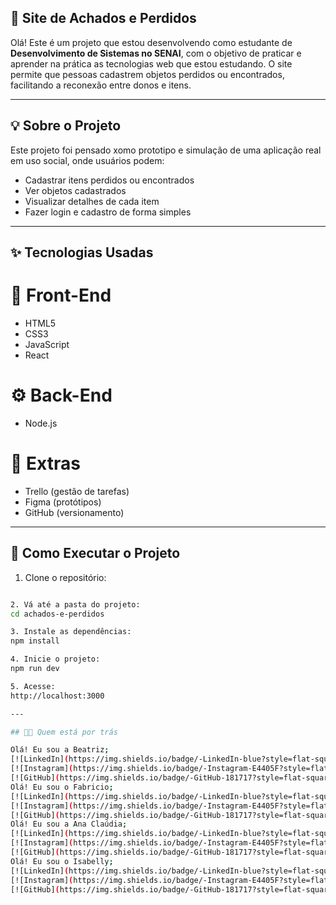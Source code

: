## 🔎 Site de Achados e Perdidos

Olá! Este é um projeto que estou desenvolvendo como estudante de **Desenvolvimento de Sistemas no SENAI**, com o objetivo de praticar e aprender na prática as tecnologias web que estou estudando.
O site permite que pessoas cadastrem objetos perdidos ou encontrados, facilitando a reconexão entre donos e itens.

---

## 💡 Sobre o Projeto

Este projeto foi pensado xomo prototipo e simulação de uma aplicação real em uso social, onde usuários podem:

- Cadastrar itens perdidos ou encontrados
- Ver objetos cadastrados
- Visualizar detalhes de cada item
- Fazer login e cadastro de forma simples

---

## ✨ Tecnologias Usadas

# 🎨 Front-End
- HTML5
- CSS3
- JavaScript
- React

# ⚙️ Back-End
- Node.js

# 🧰 Extras
- Trello (gestão de tarefas)
- Figma (protótipos)
- GitHub (versionamento)

---

## 🚀 Como Executar o Projeto

1. Clone o repositório:
```bash git clone https://github.com/seu-usuario/achados-e-perdidos.git

2. Vá até a pasta do projeto:
cd achados-e-perdidos

3. Instale as dependências:
npm install

4. Inicie o projeto:
npm run dev

5. Acesse:
http://localhost:3000

---

## 👩‍💻 Quem está por trás

Olá! Eu sou a Beatriz;
[![LinkedIn](https://img.shields.io/badge/-LinkedIn-blue?style=flat-square&logo=linkedin&logoColor=white)](https://linkedin.com/in/)  
[![Instagram](https://img.shields.io/badge/-Instagram-E4405F?style=flat-square&logo=instagram&logoColor=white)](https://instagram.com/the0ssi)  
[![GitHub](https://img.shields.io/badge/-GitHub-181717?style=flat-square&logo=github&logoColor=white)](https://github.com/the0ssi)
Olá! Eu sou o Fabricio;
[![LinkedIn](https://img.shields.io/badge/-LinkedIn-blue?style=flat-square&logo=linkedin&logoColor=white)](https://linkedin.com/in/seuusuario)  
[![Instagram](https://img.shields.io/badge/-Instagram-E4405F?style=flat-square&logo=instagram&logoColor=white)](https://instagram.com/fab.idai)  
[![GitHub](https://img.shields.io/badge/-GitHub-181717?style=flat-square&logo=github&logoColor=white)](https://github.com/)
Olá! Eu sou a Ana Claúdia;
[![LinkedIn](https://img.shields.io/badge/-LinkedIn-blue?style=flat-square&logo=linkedin&logoColor=white)](https://linkedin.com/in/)  
[![Instagram](https://img.shields.io/badge/-Instagram-E4405F?style=flat-square&logo=instagram&logoColor=white)](https://instagram.com/)  
[![GitHub](https://img.shields.io/badge/-GitHub-181717?style=flat-square&logo=github&logoColor=white)](https://github.com/)
Olá! Eu sou o Isabelly;
[![LinkedIn](https://img.shields.io/badge/-LinkedIn-blue?style=flat-square&logo=linkedin&logoColor=white)](https://linkedin.com/in/)  
[![Instagram](https://img.shields.io/badge/-Instagram-E4405F?style=flat-square&logo=instagram&logoColor=white)](https://instagram.com/)  
[![GitHub](https://img.shields.io/badge/-GitHub-181717?style=flat-square&logo=github&logoColor=white)](https://github.com/)
